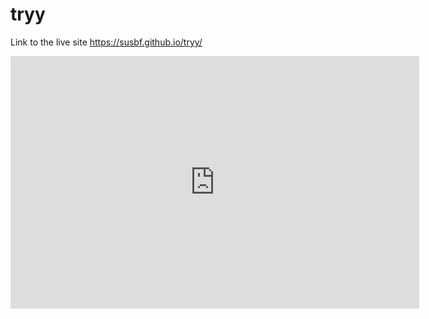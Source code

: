 # tryy

Link to the live site https://susbf.github.io/tryy/
<iframe width="653.5" height="404.0808333333333" seamless frameborder="0" scrolling="no" src="https://docs.google.com/spreadsheets/d/e/2PACX-1vQfrQq3Q382j26M-RGq0CWYwbx8KcBPPo1E7ftTdrz-I-pgy_fcqB9S2wd3X40zNZJ2Q2nZk-F5DOOH/pubchart?oid=1402599723&amp;format=interactive"></iframe>
